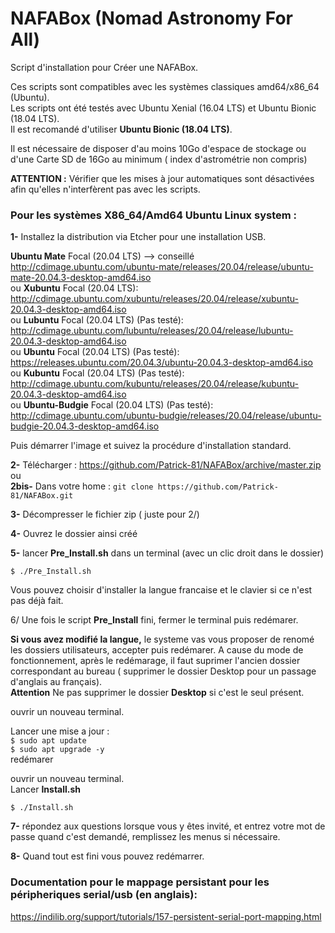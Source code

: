 # NAFABox (Nomad Astronomy For All)

Script d'installation pour Créer une NAFABox.

Ces scripts sont compatibles avec les systèmes classiques amd64/x86_64 (Ubuntu).   
Les scripts ont été testés avec Ubuntu Xenial (16.04 LTS) et Ubuntu Bionic (18.04 LTS).  
Il est recomandé d'utiliser **Ubuntu Bionic (18.04 LTS)**.

Il est nécessaire de disposer d'au moins 10Go d'espace de stockage ou d'une Carte SD de 16Go au minimum ( index d'astrométrie non compris)  

**ATTENTION :** Vérifier que les mises à jour automatiques sont désactivées afin qu'elles n'interfèrent pas avec les scripts.


### Pour les systèmes X86_64/Amd64 Ubuntu Linux system :

__1-__ Installez la distribution via Etcher pour une installation USB.

**Ubuntu Mate** Focal (20.04 LTS) --> conseillé 
http://cdimage.ubuntu.com/ubuntu-mate/releases/20.04/release/ubuntu-mate-20.04.3-desktop-amd64.iso   
ou **Xubuntu** Focal (20.04 LTS):   
http://cdimage.ubuntu.com/xubuntu/releases/20.04/release/xubuntu-20.04.3-desktop-amd64.iso   
ou **Lubuntu** Focal (20.04 LTS) (Pas testé):  
http://cdimage.ubuntu.com/lubuntu/releases/20.04/release/lubuntu-20.04.3-desktop-amd64.iso   
ou **Ubuntu** Focal (20.04 LTS) (Pas testé):  
https://releases.ubuntu.com/20.04.3/ubuntu-20.04.3-desktop-amd64.iso 
ou **Kubuntu** Focal (20.04 LTS) (Pas testé):  
http://cdimage.ubuntu.com/kubuntu/releases/20.04/release/kubuntu-20.04.3-desktop-amd64.iso   
ou **Ubuntu-Budgie** Focal (20.04 LTS) (Pas testé):  
http://cdimage.ubuntu.com/ubuntu-budgie/releases/20.04/release/ubuntu-budgie-20.04.3-desktop-amd64.iso   


Puis démarrer l'image et suivez la procédure d'installation standard.


__2-__ Télécharger :  https://github.com/Patrick-81/NAFABox/archive/master.zip  
ou  
__2bis-__ Dans votre home : `git clone https://github.com/Patrick-81/NAFABox.git`

__3-__ Décompresser le fichier zip ( juste pour 2/)

__4-__ Ouvrez le dossier ainsi créé

__5-__ lancer **Pre_Install.sh** dans un terminal (avec un clic droit dans le dossier)

`$ ./Pre_Install.sh` 

Vous pouvez choisir d'installer la langue francaise et le clavier si ce n'est pas déjà fait.

6/ Une fois le script __Pre_Install__ fini, fermer le terminal puis redémarer.

__Si vous avez modifié la langue,__ le systeme vas vous proposer de renomé les dossiers utilisateurs, accepter puis redémarer. A cause du mode de fonctionnement, après le redémarage, il faut suprimer l'ancien dossier correspondant au bureau ( supprimer le dossier Desktop pour un passage d'anglais au français).    
__Attention__ Ne pas supprimer le dossier __Desktop__ si c'est le seul présent.

ouvrir un nouveau terminal.

Lancer une mise a jour :   
`$ sudo apt update`    
`$ sudo apt upgrade -y`    
redémarer

ouvrir un nouveau terminal.    
Lancer __Install.sh__   

`$ ./Install.sh` 

__7-__ répondez aux questions lorsque vous y êtes invité, et entrez votre mot de passe quand c'est demandé, remplissez les menus si nécessaire.

__8-__ Quand tout est fini vous pouvez redémarrer.


### Documentation pour le mappage persistant pour les péripheriques serial/usb (en anglais):   
https://indilib.org/support/tutorials/157-persistent-serial-port-mapping.html

